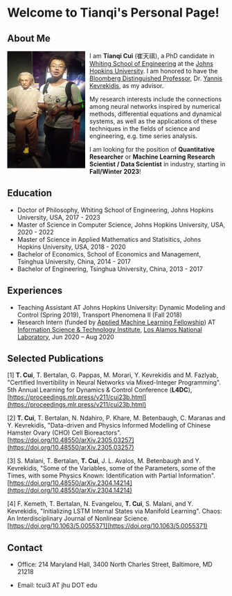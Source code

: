 

# Welcome to Tianqi's Personal Page!

## About Me

<img align="left" src="ctq.jpg" width="180" height="270" style="float:left; padding-right:10px">

I am **Tianqi Cui** (崔天祺), a PhD candidate in [Whiting School of Engineering](https://engineering.jhu.edu/) at the [Johns Hopkins University](https://www.jhu.edu/). I am honored to have the [Bloomberg Distinguished Professor](https://research.jhu.edu/bloomberg-distinguished-professorships/), Dr. [Yannis Kevrekidis](https://engineering.jhu.edu/faculty/ioannis-kevrekidis/), as my advisor. 

My research interests include the connections among neural networks inspired by numerical methods, differential equations and dynamical systems, as well as the applications of these techniques in the fields of science and engineering, e.g. time series analysis.

I am looking for the position of **Quantitative Researcher** or **Machine Learning Research Scientist / Data Scientist** in industry, starting in **Fall/Winter 2023**!

## Education

- Doctor of Philosophy, Whiting School of Engineering, Johns Hopkins University, USA, 2017 - 2023
- Master of Science in Computer Science, Johns Hopkins University, USA, 2020 - 2022
- Master of Science in Applied Mathematics and Statisitics, Johns Hopkins University, USA, 2018 - 2020
- Bachelor of Economics, School of Economics and Management, Tsinghua University, China, 2014 - 2017
- Bachelor of Engineering, Tsinghua University, China, 2013 - 2017

## Experiences

- Teaching Assistant AT Johns Hopkins University: Dynamic Modeling and Control (Spring 2019), Transport Phenomena II (Fall 2018)
- Research Intern (funded by [Applied Machine Learning Fellowship](https://www.lanl.gov/projects/national-security-education-center/information-science-technology/summer-schools/applied-machine-learning/index.php)) AT [Information Science & Technology Institute](https://www.lanl.gov/projects/national-security-education-center/information-science-technology/index.php), [Los Alamos National Laboratory](https://www.lanl.gov), Jun 2020 – Aug 2020

## Selected Publications

[1]	**T. Cui**, T. Bertalan, G. Pappas, M. Morari, Y. Kevrekidis and M. Fazlyab, "Certified Invertibility in Neural Networks via Mixed-Integer Programming". 5th Annual Learning for Dynamics & Control Conference (**L4DC**), [https://proceedings.mlr.press/v211/cui23b.html](https://proceedings.mlr.press/v211/cui23b.html)

[2]	**T. Cui**, T. Bertalan, N. Ndahiro, P. Khare, M. Betenbaugh, C. Maranas and Y. Kevrekidis, "Data-driven and Physics Informed Modelling of Chinese Hamster Ovary (CHO) Cell Bioreactors". [https://doi.org/10.48550/arXiv.2305.03257](https://doi.org/10.48550/arXiv.2305.03257)

[3]	S. Malani, T. Bertalan, **T. Cui**, J. L. Avalos, M. Betenbaugh and Y. Kevrekidis, "Some of the Variables, some of the Parameters, some of the Times, with some Physics Known: Identification with Partial Information". [https://doi.org/10.48550/arXiv.2304.14214](https://doi.org/10.48550/arXiv.2304.14214)

[4]	F. Kemeth, T. Bertalan, N. Evangelou, **T. Cui**, S. Malani, and Y. Kevrekidis, "Initializing LSTM Internal States via Manifold Learning". Chaos: An Interdisciplinary Journal of Nonlinear Science. [https://doi.org/10.1063/5.0055371](https://doi.org/10.1063/5.0055371)

## Contact
- Office: 214 Maryland Hall, 3400 North Charles Street, Baltimore, MD 21218

- Email: tcui3 AT jhu DOT edu

<!-- 1. Numbered
2. List

**Bold** and _Italic_ and `Code` text

and !
``` -->


